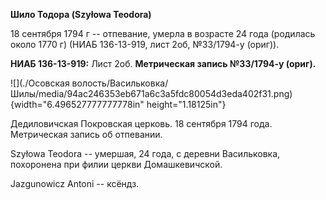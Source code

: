 **Шило Тодора (Szyłowa Teodora)**

18 сентября 1794 г -- отпевание, умерла в возрасте 24 года (родилась
около 1770 г) (НИАБ 136-13-919, лист 2об, №33/1794-у (ориг)).

**НИАБ 136-13-919:** Лист 2об. **Метрическая запись №33/1794-у (ориг).**

![](./Осовская волость/Васильковка/Шилы/media/94ac246353eb671a6c3a5fdc80054d3eda402f31.png){width="6.496527777777778in"
height="1.18125in"}

Дедиловичская Покровская церковь. 18 сентября 1794 года. Метрическая
запись об отпевании.

Szyłowa Teodora -- умершая, 24 года, с деревни Васильковка, похоронена
при филии церкви Домашкевичской.

Jazgunowicz Antoni -- ксёндз.
